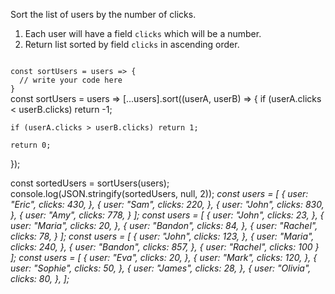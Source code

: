 Sort the list of users by the number of clicks.

1. Each user will have a field `clicks` which will be a number.
2. Return list sorted by field `clicks` in ascending order.

<codeblock language="javascript" type="exercise" testMode="multipleInput">
<code>
const sortUsers = users => {
  // write your code here
}
</code>

<solution>
const sortUsers = users =>
  [...users].sort((userA, userB) => {
    if (userA.clicks < userB.clicks) return -1;

    if (userA.clicks > userB.clicks) return 1;
    
    return 0;
  });
</solution>

<testcases>
<caller>
const sortedUsers = sortUsers(users);
console.log(JSON.stringify(sortedUsers, null, 2));
</caller>
<testcase>
<i>
const users = [
  {
    user: "Eric",
    clicks: 430,
  },
  {
    user: "Sam",
    clicks: 220,
  },
  {
    user: "John",
    clicks: 830,
  },
  {
    user: "Amy",
    clicks: 778,
  }
];
</i>
</testcase>
<testcase>
<i>
const users = [
  {
    user: "John",
    clicks: 23,
  },
  {
    user: "Maria",
    clicks: 20,
  },
  {
    user: "Bandon",
    clicks: 84,
  },
  {
    user: "Rachel",
    clicks: 78,
  }
];
</i>
</testcase>
<testcase>
<i>
const users = [
  {
    user: "John",
    clicks: 123,
  },
  {
    user: "Maria",
    clicks: 240,
  },
  {
    user: "Bandon",
    clicks: 857,
  },
  {
    user: "Rachel",
    clicks: 100
  }
];
</i>
</testcase>
<testcase>
<i>
const users = [
  {
    user: "Eva",
    clicks: 20,
  },
  {
    user: "Mark",
    clicks: 120,
  },
  {
    user: "Sophie",
    clicks: 50,
  },
  {
    user: "James",
    clicks: 28,
  },
  {
    user: "Olivia",
    clicks: 80,
  },
];
</i>
</testcase>
</testcases>
</codeblock>